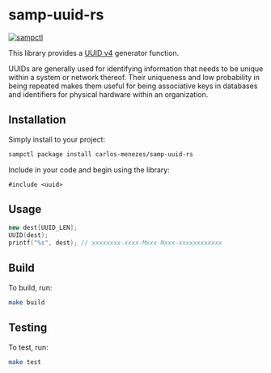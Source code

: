 # samp-uuid-rs

[![sampctl](https://img.shields.io/badge/sampctl-samp--uuid--rs-2f2f2f.svg?style=for-the-badge)](https://github.com/carlos-menezes/samp-uuid-rs)

This library provides a [UUID v4](<https://en.wikipedia.org/wiki/Universally_unique_identifier#Version_4_(random)>) generator function.

UUIDs are generally used for identifying information that needs to be unique within a system or network thereof. Their uniqueness and low probability in being repeated makes them useful for being associative keys in databases and identifiers for physical hardware within an organization.

## Installation

Simply install to your project:

```bash
sampctl package install carlos-menezes/samp-uuid-rs
```

Include in your code and begin using the library:

```pawn
#include <uuid>
```

## Usage

```cpp
new dest[UUID_LEN];
UUID(dest);
printf("%s", dest); // xxxxxxxx-xxxx-Mxxx-Nxxx-xxxxxxxxxxxx
```

## Build

To build, run:

```bash
make build
```

## Testing

To test, run:

```bash
make test
```
